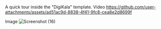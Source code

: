 A quick tour inside the "DigiKala" template.
Video
https://github.com/user-attachments/assets/ad51ac9d-8838-4f41-9fc8-cea8e2d8699f

Image
![Screenshot (16)](https://github.com/user-attachments/assets/a8118f46-f35e-4a27-a99e-0458bea5a155)
